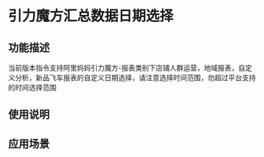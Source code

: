# 引力魔方汇总数据日期选择
## 功能描述
当前版本指令支持阿里妈妈引力魔方-报表类别下店铺人群运营，地域报表，自定义分析，新品飞车报表的自定义日期选择，请注意选择时间范围，勿超过平台支持的时间选择范围
## 使用说明
## 应用场景
